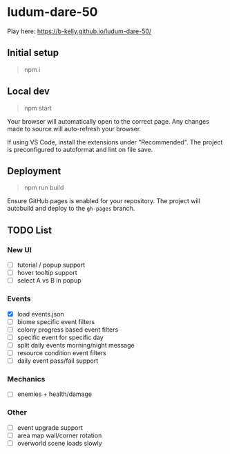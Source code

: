 # ludum-dare-50

Play here: https://b-kelly.github.io/ludum-dare-50/

## Initial setup

> npm i

## Local dev

> npm start

Your browser will automatically open to the correct page. Any changes made to source will auto-refresh your browser.

If using VS Code, install the extensions under "Recommended". The project is preconfigured to autoformat and lint on file save.

## Deployment

> npm run build

Ensure GitHub pages is enabled for your repository. The project will autobuild and deploy to the `gh-pages` branch.

## TODO List

### New UI

-   [ ] tutorial / popup support
-   [ ] hover tooltip support
-   [ ] select A vs B in popup

### Events

-   [x] load events.json
-   [ ] biome specific event filters
-   [ ] colony progress based event filters
-   [ ] specific event for specific day
-   [ ] split daily events morning/night message
-   [ ] resource condition event filters
-   [ ] daily event pass/fail support

### Mechanics

-   [ ] enemies + health/damage

### Other

-   [ ] event upgrade support
-   [ ] area map wall/corner rotation
-   [ ] overworld scene loads slowly
